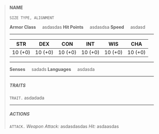 > #### NAME
> `SIZE TYPE, ALIGNMENT`
> 
> **Armor Class**$\quad$ asdasdas
> **Hit Points**$\quad$ asdasdsa
> **Speed**$\quad$ asdasd
> <hr>
> 
> | **STR** | **DEX** | **CON** | **INT** | **WIS** | **CHA** |
> | :---: | :---: | :---: | :---: | :---: | :---: |
> | 10 (+0) | 10 (+0) | 10 (+0) | 10 (+0) | 10 (+0) | 10 (+0) |
> 
> <hr>
> 
> **Senses**$\quad$ sadads
> **Languages**$\quad$ asdasda
> 
> <hr>
> 
> ##### TRAITS
> `TRAIT.` asdadada
> <hr>
> 
> ##### ACTIONS
> `ATTACK.` *Weapon Attack:* asdasdasdas *Hit:* asdaasdas